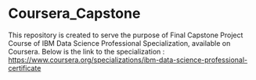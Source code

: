 # Coursera_Capstone
This repository is created to serve the purpose of Final Capstone Project Course of IBM Data Science Professional Specialization, available on Coursera.
Below is the link to the specialization :
https://www.coursera.org/specializations/ibm-data-science-professional-certificate
